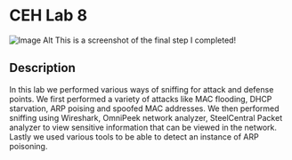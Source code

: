 <h1>CEH Lab 8</h1>


![Image Alt]()
This is a screenshot of the final step I completed! 

<h2>Description</h2>
In this lab we performed various ways of sniffing for attack and defense points. We first performed a variety of attacks like MAC flooding, DHCP starvation, ARP poising and spoofed MAC addresses. We then performed sniffing using Wireshark, OmniPeek network analyzer, SteelCentral Packet analyzer to view sensitive information that can be viewed in the network. Lastly we used various tools to be able to detect an instance of ARP poisoning.
<br />
